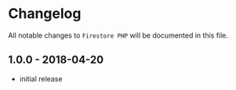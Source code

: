 # Changelog

All notable changes to `Firestore PHP` will be documented in this file.

## 1.0.0 - 2018-04-20

- initial release
